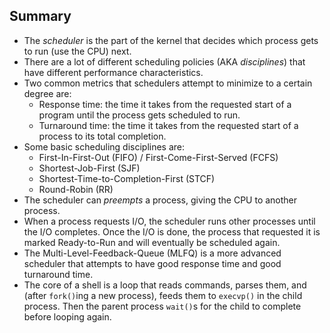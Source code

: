 ## Summary

* The _scheduler_ is the part of the kernel that decides which process
  gets to run (use the CPU) next.
* There are a lot of different scheduling policies (AKA _disciplines_)
  that have different performance characteristics.
* Two common metrics that schedulers attempt to minimize to a certain
  degree are:
  * Response time: the time it takes from the requested start of a
    program until the process gets scheduled to run.
  * Turnaround time: the time it takes from the requested start of a
    process to its total completion.
* Some basic scheduling disciplines are:
  * First-In-First-Out (FIFO) / First-Come-First-Served (FCFS)
  * Shortest-Job-First (SJF)
  * Shortest-Time-to-Completion-First (STCF)
  * Round-Robin (RR)
* The scheduler can _preempts_ a process, giving the CPU to another
  process.
* When a process requests I/O, the scheduler runs other processes until
  the I/O completes. Once the I/O is done, the process that requested it
  is marked Ready-to-Run and will eventually be scheduled again.
* The Multi-Level-Feedback-Queue (MLFQ) is a more advanced scheduler
  that attempts to have good response time and good turnaround time.
* The core of a shell is a loop that reads commands, parses them, and
  (after `fork()`ing a new process), feeds them to `execvp()` in the
  child process. Then the parent process `wait()`s for the child to
  complete before looping again.